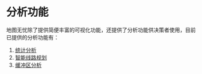 # 分析功能
地图无忧除了提供简便丰富的可视化功能，还提供了分析功能供决策者使用，目前已提供的分析功能有：
1. [统计分析](/statistic-analysis.html)
2. [智能线路规划](/path.html)
3. [缓冲区分析](/buffer.html)



